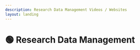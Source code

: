 ```yaml
---
description: Research Data Management Videos / Websites
layout: landing
---
```


# 🟢 Research Data Management

